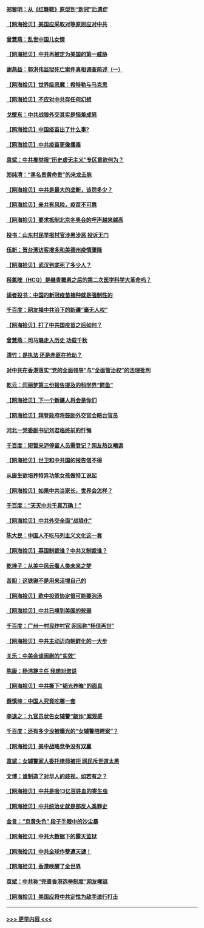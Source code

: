#### [郑黎明：从《红舞鞋》原型到“新冠”后遗症](../pages/nsc993/n12890469.md?t=04200252) 
#### [【网海拾贝】美国应采取对等原则应对中共](../pages/nsc993/n12889176.md?t=04200252) 
#### [曾慧燕：乱世中国儿女情](../pages/nsc993/n12887931.md?t=04200252) 
#### [【网海拾贝】中共再被定为美国的第一威胁](../pages/nsc993/n12887580.md?t=04200252) 
#### [谢燕益：郭洪伟监狱死亡案件真相调查简述（一）](../pages/nsc993/n12885648.md?t=04200252) 
#### [【网海拾贝】世界级恶魔：希特勒与马克思](../pages/nsc993/n12884062.md?t=04200252) 
#### [【网海拾贝】不应对中共存任何幻想](../pages/nsc993/n12881460.md?t=04200252) 
#### [戈壁东：中共战狼外交其实是恼羞成怒](../pages/nsc993/n12880392.md?t=04200252) 
#### [【网海拾贝】中国疫苗出了什么事?](../pages/nsc993/n12879124.md?t=04200252) 
#### [【网海拾贝】中共疫苗更像播毒](../pages/nsc993/n12876631.md?t=04200252) 
#### [袁斌：中共推举报“历史虚无主义”专区意欲何为？](../pages/nsc993/n12876530.md?t=04200252) 
#### [郑纯清：“黑名贵黄命贵”的来龙去脉](../pages/nsc993/n12875589.md?t=04200252) 
#### [【网海拾贝】中共是最大的垄断，该罚多少？](../pages/nsc993/n12874006.md?t=04200252) 
#### [【网海拾贝】亲共有风险，疫苗不可靠](../pages/nsc993/n12872224.md?t=04200252) 
#### [【网海拾贝】要求抵制北京冬奥会的呼声越来越高](../pages/nsc993/n12868962.md?t=04200252) 
#### [投书：山东村民举报村官涉黑涉恶 投诉无门](../pages/nsc993/n12869726.md?t=04200252) 
#### [伍新：贺台湾访客增多和美德州疫情骤降](../pages/nsc993/n12865651.md?t=04200252) 
#### [【网海拾贝】武汉到底死了多少人？](../pages/nsc993/n12863707.md?t=04200252) 
#### [羟氯喹（HCQ）是继青霉素之后的第二次医学科学大革命吗？](../pages/nsc993/n12638564.md?t=04200252) 
#### [读者投书：中国的新冠疫苗接种就是强制性的](../pages/nsc993/n12859932.md?t=04200252) 
#### [千百度：网友揭中共治下的新疆“毫无人权”](../pages/nsc993/n12858385.md?t=04200252) 
#### [【网海拾贝】打了中共国疫苗之后如何？](../pages/nsc993/n12857866.md?t=04200252) 
#### [曾慧燕：司马璐走入历史 功载千秋](../pages/nsc993/n12856996.md?t=04200252) 
#### [清竹：是执法 还是赤匪在抢劫？](../pages/nsc993/n12856952.md?t=04200252) 
#### [对中共在香港落实“党的全面领导”与“全面管治权”的法理批判](../pages/nsc993/n12856929.md?t=04200252) 
#### [乾元：闫丽梦第三份报告提及的科学界“鳄鱼”](../pages/nsc993/n12855985.md?t=04200252) 
#### [【网海拾贝】下一个新疆人将会是你们](../pages/nsc993/n12855864.md?t=04200252) 
#### [【网海拾贝】拜登政府将鼓励外交官会晤台官员](../pages/nsc993/n12853615.md?t=04200252) 
#### [河北一党委副书记刘君临终前的忏悔](../pages/nsc993/n12849420.md?t=04200252) 
#### [千百度：短暂来沪停留人员需登记？网友热议嘲讽](../pages/nsc993/n12853497.md?t=04200252) 
#### [【网海拾贝】世卫和中共国的报告信不得](../pages/nsc993/n12850902.md?t=04200252) 
#### [从康生欲培养特异功能女孩做特工说起](../pages/nsc993/n12849289.md?t=04200252) 
#### [【网海拾贝】如果中共当家长，世界会怎样？](../pages/nsc993/n12848436.md?t=04200252) 
#### [千百度：“天灭中共千真万确！”](../pages/nsc993/n12845659.md?t=04200252) 
#### [【网海拾贝】中共外交全面“战狼化”](../pages/nsc993/n12845607.md?t=04200252) 
#### [陈大民：中国人不吃马列主义文化这一套](../pages/nsc993/n12842496.md?t=04200252) 
#### [【网海拾贝】英国制裁谁？中共又制裁谁？](../pages/nsc993/n12840909.md?t=04200252) 
#### [乾坤子：从美中风云看人类未来之梦](../pages/nsc993/n12840590.md?t=04200252) 
#### [苦胆：这铁锹不是用来活埋自己的](../pages/nsc993/n12839512.md?t=04200252) 
#### [【网海拾贝】欧中投资协定很可能要泡汤](../pages/nsc993/n12835122.md?t=04200252) 
#### [【网海拾贝】中共已嗅到美国的软弱](../pages/nsc993/n12832411.md?t=04200252) 
#### [千百度：广州一村民炸村官 网民称“杨佳再世”](../pages/nsc993/n12832380.md?t=04200252) 
#### [【网海拾贝】中共主动迈向朝鲜化的一大步](../pages/nsc993/n12829887.md?t=04200252) 
#### [关乐：中美会谈闹剧的“实效”](../pages/nsc993/n12826698.md?t=04200252) 
#### [陈康：杨洁篪主任  我想对您说](../pages/nsc993/n12826609.md?t=04200252) 
#### [【网海拾贝】中共撕下“韬光养晦”的面具](../pages/nsc993/n12826459.md?t=04200252) 
#### [蔡慎坤：中国人究竟吃哪一套](../pages/nsc993/n12826010.md?t=04200252) 
#### [李退之：九官员状告女辅警“敲诈”案观感](../pages/nsc993/n12823984.md?t=04200252) 
#### [千百度：还有多少没被曝光的“女辅警陪睡案”？](../pages/nsc993/n12822136.md?t=04200252) 
#### [【网海拾贝】美中战略竞争没有双赢](../pages/nsc993/n12822105.md?t=04200252) 
#### [袁斌：女辅警家人委托律师被拒 网民斥世道太黑](../pages/nsc993/n12822004.md?t=04200252) 
#### [文博：谁制造了对华人的歧视，如若有之？](../pages/nsc993/n12821635.md?t=04200252) 
#### [【网海拾贝】中共是吸13亿百姓血的寄生虫](../pages/nsc993/n12819191.md?t=04200252) 
#### [【网海拾贝】中共统治史就是部反人类罪史](../pages/nsc993/n12816738.md?t=04200252) 
#### [金言：“京黄失色” 段子手眼中的沙尘暴](../pages/nsc993/n12815700.md?t=04200252) 
#### [【网海拾贝】中共大数据下的露天监狱](../pages/nsc993/n12811075.md?t=04200252) 
#### [【网海拾贝】中共全球作孽遭天谴！](../pages/nsc993/n12810258.md?t=04200252) 
#### [【网海拾贝】香港唤醒了全世界](../pages/nsc993/n12809100.md?t=04200252) 
#### [袁斌：中共称“完善香港选举制度”网友嘲讽](../pages/nsc993/n12808994.md?t=04200252) 
#### [【网海拾贝】美国应将中共定性为敌手进行打击](../pages/nsc993/n12806870.md?t=04200252) 

----
#### [ >>> 更早内容 <<< ](../indexes/nsc993-earlier.md)
